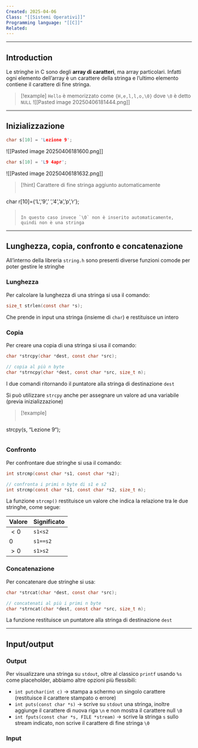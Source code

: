 ```yaml
---
Created: 2025-04-06
Class: "[[Sistemi Operativi]]"
Programming language: "[[C]]"
Related:
---
```

---
## Introduction
Le stringhe in C sono degli **array di caratteri**, ma array particolari.
Infatti ogni elemento dell’array è un carattere della stringa e l’ultimo elemento contiene il carattere di fine stringa.

>[!example]
>`Hello` è memorizzato come `{H,e,l,l,o,\0}` dove `\0` è detto `NULL`
>![[Pasted image 20250406181444.png]]

---
## Inizializzazione

```c
char s[10] = 'Lezione 9';
```
![[Pasted image 20250406181600.png]]

```c
char s[10] = 'L9 4apr';
```
![[Pasted image 20250406181632.png]]

>[!hint] Carattere di fine stringa aggiunto automaticamente
>```c
char r[10]={‘L‘,’9’,’ ’,’4’,’a’,’p’,’r’};
>```
>
>In questo caso invece `\0` non è inserito automaticamente, quindi non è una stringa

---
## Lunghezza, copia, confronto e concatenazione
All’interno della libreria `string.h` sono presenti diverse funzioni comode per poter gestire le stringhe

### Lunghezza
Per calcolare la lunghezza di una stringa si usa il comando:
```c
size_t strlen(const char *s);
```
Che prende in input una stringa (insieme di `char`) e restituisce un intero

### Copia
Per creare una copia di una stringa si usa il comando:
```c
char *strcpy(char *dest, const char *src);

// copia al più n byte
char *strncpy(char *dest, const char *src, size_t n);
```
I due comandi ritornando il puntatore alla stringa di destinazione `dest`

Si può utilizzare `strcpy` anche per assegnare un valore ad una variabile (previa inizializzazione)

>[!example]
>```c
strcpy(s, “Lezione 9“);
>```

### Confronto
Per confrontare due stringhe si usa il comando:
```c
int strcmp(const char *s1, const char *s2);

// confronta i primi n byte di s1 e s2
int strcmp(const char *s1, const char *s2, size_t n);
```
La funzione `strcmp()` restituisce un valore che indica la relazione tra le due stringhe, come segue:

| Valore | Significato |
| ------ | ----------- |
| $<0$   | `s1<s2`     |
| $0$    | `s1==s2`    |
| $>0$   | `s1>s2`     |

### Concatenazione
Per concatenare due stringhe si usa:
```c
char *strcat(char *dest, const char *src);

// concatenati al più i primi n byte
char *strncat(char *dest, const char *src, size_t n);
```
La funzione restituisce un puntatore alla stringa di destinazione `dest`

---
## Input/output
### Output
Per visualizzare una stringa su `stdout`, oltre al classico `printf` usando `%s` come placeholder, abbiamo altre opzioni più flessibili:
- `int putchar(int c)` → stampa a schermo un singolo carattere (restituisce il carattere stampato o errore)
- `int puts(const char *s)` → scrive su `stdout` una stringa, inoltre aggiunge il carattere di nuova riga `\n` e non mostra il carattere null `\0`
- `int fputs(const char *s, FILE *stream)` → scrive la stringa `s` sullo stream indicato, non scrive il carattere di fine stringa `\0`

### Input
